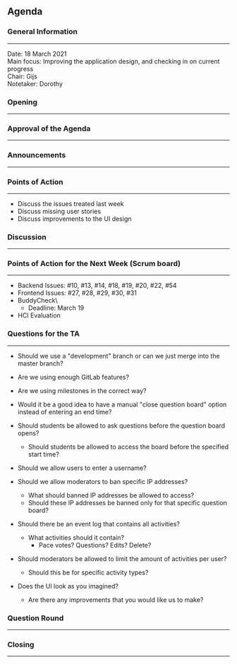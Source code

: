 ## Agenda

### General Information
---
Date:           18 March 2021\
Main focus:     Improving the application design, and checking in on current progress\
Chair:          Gijs\
Notetaker:      Dorothy
  
  
### Opening
---
  
  
### Approval of the Agenda
---
  
  
### Announcements
---
  
  
### Points of Action
---
- Discuss the issues treated last week
- Discuss missing user stories
- Discuss improvements to the UI design
  
  
### Discussion
---
  
  
### Points of Action for the Next Week (Scrum board)
---
- Backend Issues: #10, #13, #14, #18, #19, #20, #22, #54
- Frontend Issues: #27, #28, #29, #30, #31
- BuddyCheck\
    - Deadline: March 19
- HCI Evaluation
  

### Questions for the TA
---
- Should we use a "development" branch or can we just merge into the master branch?
- Are we using enough GitLab features?
- Are we using milestones in the correct way?
  
- Would it be a good idea to have a manual "close question board" option instead of entering an end time?
- Should students be allowed to ask questions before the question board opens?
    - Should students be allowed to access the board before the specified start time?
- Should we allow users to enter a username?
- Should we allow moderators to ban specific IP addresses?
    - What should banned IP addresses be allowed to access?
    - Should these IP addresses be banned only for that specific question board?
- Should there be an event log that contains all activities?
    - What activities should it contain? 
        - Pace votes? Questions? Edits? Delete?
- Should moderators be allowed to limit the amount of activities per user?
    - Should this be for specific activity types?
- Does the UI look as you imagined?
    - Are there any improvements that you would like us to make?
  
  
### Question Round
---
  
  
### Closing
---
